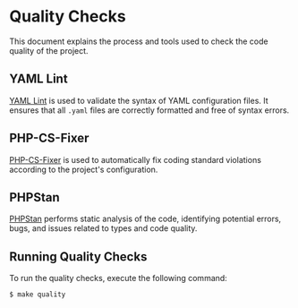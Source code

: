 # Quality Checks

This document explains the process and tools used to check the code quality of the project.

## YAML Lint
[YAML Lint](https://symfony.com/doc/current/components/yaml.html) is used to validate the syntax of YAML configuration files. It ensures that all `.yaml` files are correctly formatted and free of syntax errors.

## PHP-CS-Fixer
[PHP-CS-Fixer](https://github.com/FriendsOfPHP/PHP-CS-Fixer) is used to automatically fix coding standard violations according to the project's configuration.

## PHPStan
[PHPStan](https://phpstan.org/) performs static analysis of the code, identifying potential errors, bugs, and issues related to types and code quality.

## Running Quality Checks

To run the quality checks, execute the following command:

```bash
$ make quality
```
